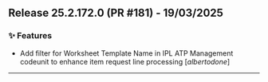 ## Release 25.2.172.0 (PR #181) - 19/03/2025
### ✨ Features
  * Add filter for Worksheet Template Name in IPL ATP Management codeunit to enhance item request line processing [*albertodone*]

---

